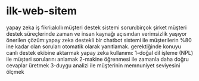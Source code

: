 # ilk-web-sitem
yapay zeka iş fikri:akıllı müşteri destek sistemi
sorun:birçok şirket müşteri destek süreçlerinde zaman ve insan kaynağı açısından verimsizlik yaşıyor
önerilen çözüm:yapay zeka destekli bir chatbot sistemi ile müşterilerin %80 ine kadar olan soruları otomatik olarak yanıtlamak. gerektiğinde konuyu canlı destek ekibine aktarmak
yapay zeka kullanımı:
1-doğal dil işleme (NPL) ile müşteri sorularını anlamak
2-makine öğrenmesi ile zamanla daha doğru cevaplar üretmek
3-duygu analizi ile müşterinin memnuniyet seviyesini ölçmek 

